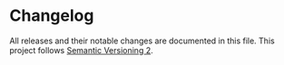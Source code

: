 # Changelog

All releases and their notable changes are documented in this file.
This project follows [Semantic Versioning 2](http://semver.org).
